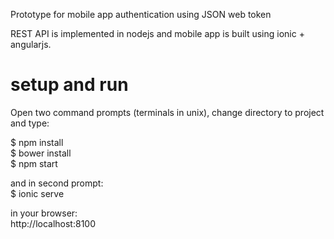 Prototype for mobile app authentication using JSON web token

REST API is implemented in nodejs and mobile app is built using ionic + angularjs.

# setup and run
Open two command prompts (terminals in unix), change directory to project and type:

$ npm install  
$ bower install  
$ npm start

and in second prompt:  
$ ionic serve

in your browser:  
http://localhost:8100
